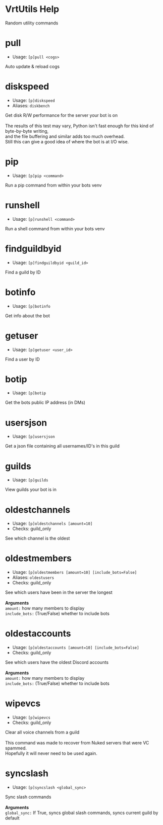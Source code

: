 # VrtUtils Help

Random utility commands

# pull
 - Usage: `[p]pull <cogs>`

Auto update & reload cogs

# diskspeed
 - Usage: `[p]diskspeed`
 - Aliases: `diskbench`

Get disk R/W performance for the server your bot is on<br/><br/>The results of this test may vary, Python isn't fast enough for this kind of byte-by-byte writing,<br/>and the file buffering and similar adds too much overhead.<br/>Still this can give a good idea of where the bot is at I/O wise.

# pip
 - Usage: `[p]pip <command>`

Run a pip command from within your bots venv

# runshell
 - Usage: `[p]runshell <command>`

Run a shell command from within your bots venv

# findguildbyid
 - Usage: `[p]findguildbyid <guild_id>`

Find a guild by ID

# botinfo
 - Usage: `[p]botinfo`

Get info about the bot

# getuser
 - Usage: `[p]getuser <user_id>`

Find a user by ID

# botip
 - Usage: `[p]botip`

Get the bots public IP address (in DMs)

# usersjson
 - Usage: `[p]usersjson`

Get a json file containing all usernames/ID's in this guild

# guilds
 - Usage: `[p]guilds`

View guilds your bot is in

# oldestchannels
 - Usage: `[p]oldestchannels [amount=10]`
 - Checks: guild_only

See which channel is the oldest

# oldestmembers
 - Usage: `[p]oldestmembers [amount=10] [include_bots=False]`
 - Aliases: `oldestusers`
 - Checks: guild_only

See which users have been in the server the longest<br/><br/>**Arguments**<br/>`amount:` how many members to display<br/>`include_bots:` (True/False) whether to include bots

# oldestaccounts
 - Usage: `[p]oldestaccounts [amount=10] [include_bots=False]`
 - Checks: guild_only

See which users have the oldest Discord accounts<br/><br/>**Arguments**<br/>`amount:` how many members to display<br/>`include_bots:` (True/False) whether to include bots

# wipevcs
 - Usage: `[p]wipevcs`
 - Checks: guild_only

Clear all voice channels from a guild<br/><br/>This command was made to recover from Nuked servers that were VC spammed.<br/>Hopefully it will never need to be used again.

# syncslash
 - Usage: `[p]syncslash <global_sync>`

Sync slash commands<br/><br/>**Arguments**<br/>`global_sync:` If True, syncs global slash commands, syncs current guild by default

